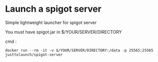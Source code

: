 # Launch a spigot server

Simple lightweight launcher for spigot server

You must have spigot.jar in $/YOUR/SERVER/DIRECTORY

cmd :

    docker run --rm -it -v $/YOUR/SERVER/DIRECTORY:/data -p 25565:25565 justtolaunch/spigot-server